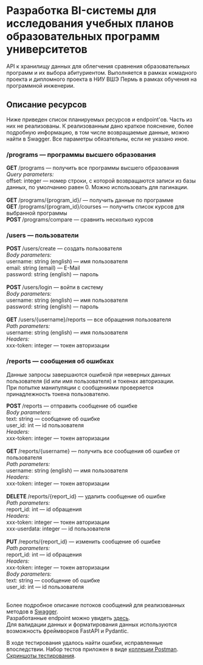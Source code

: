 # Разработка BI-системы для исследования учебных планов образовательных программ университетов

API к хранилищу данных для облегчения сравнения образовательных программ и их выбора абитуриентом. Выполняется в рамках комадного проекта и дипломного проекта в НИУ ВШЭ Пермь в рамках обучения на программной инженерии.

## Описание ресурсов
Ниже приведен список планируемых ресурсов и endpoint'ов. Часть из них не реализованы. К реализованным дано краткое пояснение, более подробную информацию, в том числе возвращаемые данные, можно найти в Swagger. Все параметры обязательны, если не указано иное.

### /programs — программы высшего образования
<b> GET </b> /programs — получить все программы высшего образования <br>
<i> Query parameters: </i> <br>
offset: integer — номер строки, с которой возвращаются записи из базы данных, по умолчанию равен 0. Можно использовать для пагинации. <br>
<br>
<b> GET </b> /programs/{program_id}/ — получить данные по программе <br>
<b> GET </b> /programs/{program_id}/courses — получить список курсов для выбранной программы <br>
<b> POST </b> /programs/compare — сравнить несколько курсов <br>

### /users — пользователи
<b> POST </b> /users/create — создать пользователя <br>
<i> Body parameters: </i> <br>
username: string (english) — имя пользователя <br>
email: string (email) — E-Mail <br>
password: string (english) — пароль <br>
<br>
<b> POST </b> /users/login — войти в систему <br>
<i> Body parameters: </i> <br>
username: string (english) — имя пользователя <br>
password: string (english) — пароль <br>
<br>
<b> GET </b> /users/{username}/reports — все обращения пользователя <br>
<i> Path parameters: </i> <br>
username: string (english) — имя пользователя <br>
<i> Headers: </i> <br>
xxx-token: integer — токен авторизации <br>

### /reports — сообщения об ошибках
Данные запросы завершаются ошибкой при неверных данных пользователя (id или имя пользователя) и токенах авторизации. <br>
При попытке манипуляции с сообщениями проверяется принадлежность токена пользователю. <br>

<b> POST </b> /reports — отправить сообщение об ошибке <br>
<i> Body parameters: </i> <br>
text: string — сообщение об ошибке <br>
user_id: int — id пользователя <br>
<i> Headers: </i> <br>
xxx-token: integer — токен авторизации <br>
<br>
<b> GET </b> /reports/{username} — получить все сообщения об ошибке от пользователя <br>
<i> Path parameters: </i> <br>
username: string (english) — имя пользователя <br>
<i> Headers: </i> <br>
xxx-token: integer — токен авторизации <br>
<br>
<b> DELETE </b> /reports/{report_id} — удалить сообщение об ошибке <br>
<i> Path parameters: </i> <br>
report_id: int — id обращения <br>
<i> Headers: </i> <br>
xxx-token: integer — токен авторизации <br>
xxx-userdata: integer — id пользователя <br>
<br>
<b> PUT </b> /reports/{report_id}  — изменить сообщение об ошибке <br>
<i> Path parameters: </i> <br>
report_id: int — id обращения <br>
<i> Headers: </i> <br>
xxx-token: integer — токен авторизации <br>
<i> Body parameters: </i> <br>
text: string — сообщение об ошибке <br>
user_id: int — id пользователя <br>
<br>

Более подробное описание потоков сообщений для реализованных методов в [Swagger](openapi.yaml). <br>
Разработанные endpoint можно увидеть [здесь](../src/__main__.py). <br>
Для валидации данных и форматирования данных используются возможность фреймворков FastAPI и Pydantic. <br>

В ходе тестирования удалось найти ошибки, исправленные впоследствии. Набор тестов приложен в виде [коллеции Postman](postman_collection.json). <br>
[Скриншоты тестирования](Screenshots).


